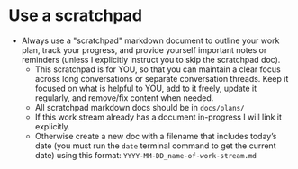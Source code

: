 # Use a scratchpad

- Always use a "scratchpad" markdown document to outline your work plan, track your progress, and provide yourself important notes or reminders (unless I explicitly instruct you to skip the scratchpad doc).
  - This scratchpad is for YOU, so that you can maintain a clear focus across long conversations or separate conversation threads. Keep it focused on what is helpful to YOU, add to it freely, update it regularly, and remove/fix content when needed.
  - All scratchpad markdown docs should be in `docs/plans/`
  - If this work stream already has a document in-progress I will link it explicitly.
  - Otherwise create a new doc with a filename that includes today’s date (you must run the `date` terminal command to get the current date) using this format: `YYYY-MM-DD_name-of-work-stream.md`
